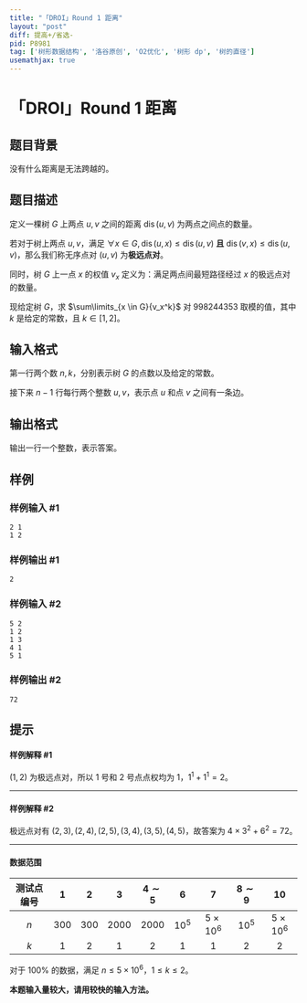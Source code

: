 ```yaml
---
title: "「DROI」Round 1 距离"
layout: "post"
diff: 提高+/省选-
pid: P8981
tag: ['树形数据结构', '洛谷原创', 'O2优化', '树形 dp', '树的直径']
usemathjax: true
---
```


# 「DROI」Round 1 距离
## 题目背景

没有什么距离是无法跨越的。
## 题目描述

定义一棵树 $G$ 上两点 $u,v$ 之间的距离 $\operatorname{dis}(u,v)$ 为两点之间点的数量。

若对于树上两点 $u,v$，满足 $\forall x \in G,\operatorname{dis}(u,x) \leq \operatorname{dis}(u,v)$ **且** $\operatorname{dis}(v,x) \leq \operatorname{dis}(u,v)$，那么我们称无序点对 $(u,v)$ 为**极远点对**。

同时，树 $G$ 上一点 $x$ 的权值 $v_x$ 定义为：满足两点间最短路径经过 $x$ 的极远点对的数量。

现给定树 $G$，求 $\sum\limits_{x \in G}{v_x^k}$ 对 $998244353$ 取模的值，其中 $k$ 是给定的常数，且 $k \in [1,2]$。
## 输入格式

第一行两个数 $n,k$，分别表示树 $G$ 的点数以及给定的常数。

接下来 $n-1$ 行每行两个整数 $u,v$，表示点 $u$ 和点 $v$ 之间有一条边。
## 输出格式

输出一行一个整数，表示答案。
## 样例

### 样例输入 #1
```
2 1
1 2

```
### 样例输出 #1
```
2
```
### 样例输入 #2
```
5 2
1 2
1 3
4 1
5 1

```
### 样例输出 #2
```
72
```
## 提示

#### 样例解释 #1

$(1,2)$ 为极远点对，所以 $1$ 号和 $2$ 号点点权均为 $1$，$1^1 + 1^1 =2$。

------------

#### 样例解释 #2

极远点对有 $(2,3),(2,4),(2,5),(3,4),(3,5),(4,5)$，故答案为 $4 \times 3^2 + 6^2 = 72$。

------------

#### 数据范围

| 测试点编号 | $1$ | $2$ | $3$ | $4 \sim 5$ | $6$ | $7$ | $8 \sim 9$ | $10$ |
| :----: | :----: | :----: | :----: | :----: | :----: | :----: | :----: | :----: |
| $n$ | $300$ | $300$ | $2000$ | $2000$ | $10^5$ | $5 \times 10^6$ | $10^5$ |  $5 \times 10^6$|
| $k$ | $1$ | $2$ | $1$ | $2$ | $1$ | $1$ | $2$ | $2$ |

对于 $100\%$ 的数据，满足 $n \leq 5 \times 10^6$，$1 \leq  k \leq 2$。

**本题输入量较大，请用较快的输入方法。**



